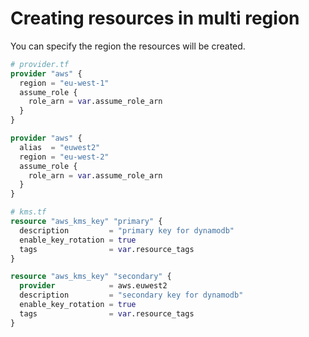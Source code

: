# Creating resources in multi region

You can specify the region the resources will be created.

```terraform
# provider.tf
provider "aws" {
  region = "eu-west-1"
  assume_role {
    role_arn = var.assume_role_arn
  }
}

provider "aws" {
  alias  = "euwest2"
  region = "eu-west-2"
  assume_role {
    role_arn = var.assume_role_arn
  }
}

# kms.tf
resource "aws_kms_key" "primary" {
  description         = "primary key for dynamodb"
  enable_key_rotation = true
  tags                = var.resource_tags
}

resource "aws_kms_key" "secondary" {
  provider            = aws.euwest2
  description         = "secondary key for dynamodb"
  enable_key_rotation = true
  tags                = var.resource_tags
}
```
